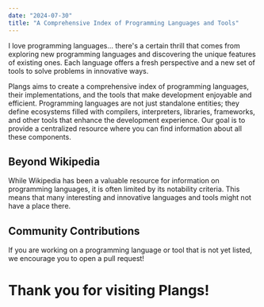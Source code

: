 ```yaml
---
date: "2024-07-30"
title: "A Comprehensive Index of Programming Languages and Tools"
---
```

I love programming languages... there's a certain thrill that comes from exploring new programming languages and discovering the unique features of existing ones. Each language offers a fresh perspective and a new set of tools to solve problems in innovative ways.

Plangs aims to create a comprehensive index of programming languages, their implementations, and the tools that make development enjoyable and efficient. Programming languages are not just standalone entities; they define ecosystems filled with compilers, interpreters, libraries, frameworks, and other tools that enhance the development experience. Our goal is to provide a centralized resource where you can find information about all these components.

## Beyond Wikipedia

While Wikipedia has been a valuable resource for information on programming languages, it is often limited by its notability criteria. This means that many interesting and innovative languages and tools might not have a place there.

## Community Contributions

If you are working on a programming language or tool that is not yet listed, we encourage you to open a pull request!

# Thank you for visiting Plangs!
